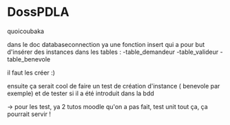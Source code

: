 # DossPDLA
quoicoubaka

dans le doc databaseconnection ya une fonction insert qui a pour but d'insérer des instances dans les tables :
-table_demandeur
-table_valideur
-table_benevole

il faut les créer :)

ensuite ça serait cool de faire un test de création d'instance ( benevole par exemple)
et de tester si il a été introduit dans la bdd

-> pour les test, ya 2 tutos moodle qu'on a pas fait, test unit tout ça, ça pourrait servir !
